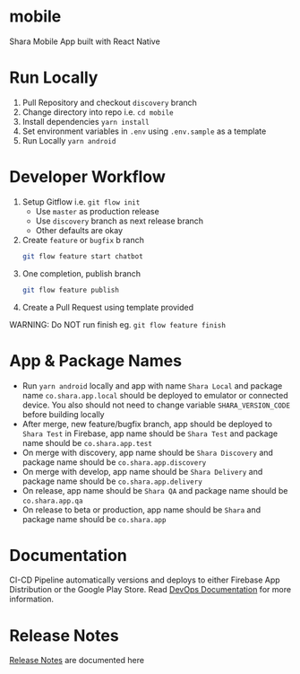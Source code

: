 # mobile
Shara Mobile App built with React Native

# Run Locally
1. Pull Repository and checkout `discovery` branch
2. Change directory into repo i.e. `cd mobile`
3. Install dependencies `yarn install`
4. Set environment variables in `.env` using `.env.sample` as a template
5. Run Locally `yarn android`

# Developer Workflow

1. Setup Gitflow i.e. `git flow init`
    - Use `master` as production release
    - Use `discovery` branch as next release branch
    - Other defaults are okay
2. Create `feature` or `bugfix` b ranch
    ```bash
   git flow feature start chatbot
    ```
3. One completion, publish branch
    ```bash
    git flow feature publish 
    ```
4. Create a Pull Request using template provided

WARNING: Do NOT run finish eg. `git flow feature finish`
  
# App & Package Names
- Run `yarn android` locally and app with name `Shara Local` and package name `co.shara.app.local` should be deployed to emulator or connected device. You also should not need to change variable `SHARA_VERSION_CODE` before building locally
- After merge, new feature/bugfix branch, app should be deployed to `Shara Test` in Firebase, app name should be `Shara Test` and package name should be `co.shara.app.test`
- On merge with discovery, app name should be `Shara Discovery` and package name should be `co.shara.app.discovery`
- On merge with develop, app name should be `Shara Delivery` and package name should be `co.shara.app.delivery`
- On release, app name should be `Shara QA` and package name should be `co.shara.app.qa`
- On release to beta or production, app name should be `Shara` and package name should be `co.shara.app`

# Documentation
CI-CD Pipeline automatically versions and deploys to either Firebase App Distribution or the Google Play Store. Read 
[DevOps Documentation](https://www.notion.so/DevOps-Documentation-c0685a3f275048d2857cdd6b49919aa1) for more information.

# Release Notes
[Release Notes](https://www.notion.so/Shara-App-release-notes-d3f49cb27acc477d802659a7b809df5a) are documented here
